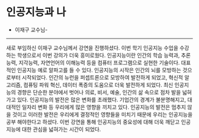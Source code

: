인공지능과 나
===============
-	이재구 교수님-
---------------

새로 부임하신 이재구 교수님께서 강연을 진행하셨다. 이번 학기 인공지능 수업을 수강하는 학생으로서 이번 강의가 더욱 흥미로웠다. 
인공지능이란 인간의 학습 능력과, 추론능력, 지각능력, 자연언어의 이해능력 등을 컴퓨터 프로그램으로 실현한 기술이다. 
대표적인 인공지능 예로 알파고를 들 수 있다. 인공지능의 시작은 인간의 뇌를 모방하는 것으로부터 시작되었다. 
인간의 뉴런을 퍼셉트론으로 모방하여 발전하게 되었고, 혁신적 알고리즘, 컴퓨팅 파워 혁신, 데이터 폭증의 도움으로 더욱 발전하게 되었다. 
최신 인공지능의 경향은 단순한 분야에서 벗어나 의료, 비서, 예술, 인간의 삶 속으로 점차 발을 넓혀가고 있다. 
인공지능의 발전은 많은 변화를 초래했다. 기업간의 경계가 불분명해지고, 대대적인 일자리 변화 등 우리에게 많은 영향을 끼치고 있다. 
인공지능의 발전은 멈추지 않을 것이고 이러한 발전은 우리에게 결정적인 영향들을 미치기 때문에 우리는 인공지능을 공부 해야한다고 하셨다. 
이번 강연을 통해 인공지능의 중요성에 대해 더욱 깨닫고 인공지능에 대한 관심을 넓혀가는 시간이 되었다.
